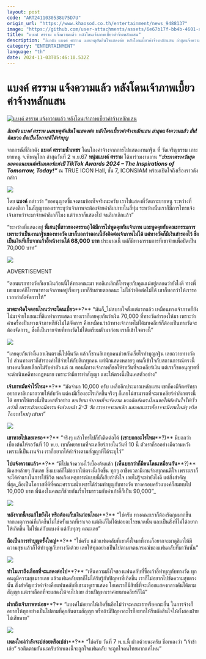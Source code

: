 ```yaml
---
layout: post
code: "ART2411030538U75D7U"
origin_url: "https://www.khaosod.co.th/entertainment/news_9488137"
image: "https://github.com/user-attachments/assets/6e67b17f-bb4b-4601-ad58-65a01e209b40"
title: "แบงค์ ศรราม แจ้งความแล้ว หลังโดนเจ้าภาพเบี้ยวค่าจ้างหลักแสน"
description: "ลิเกดัง แบงค์ ศรราม เผยเหตุตัดสินใจแสดงต่อ หลังโดนเบี้ยวค่าจ้างหลักแสน ล่าสุดแจ้งความแล้ว ลั่น! คิดบวก ถือเป็นโอกาสดีได้ทำบุญ"
category: "ENTERTAINMENT"
language: "th"
date: 2024-11-03T05:46:10.532Z
---
```


# แบงค์ ศรราม แจ้งความแล้ว หลังโดนเจ้าภาพเบี้ยวค่าจ้างหลักแสน

[![แบงค์ ศรราม แจ้งความแล้ว หลังโดนเจ้าภาพเบี้ยวค่าจ้างหลักแสน](https://www.khaosod.co.th/wpapp/uploads/2024/11/sornnnn111.jpg "แบงค์ ศรราม แจ้งความแล้ว หลังโดนเจ้าภาพเบี้ยวค่าจ้างหลักแสน")](https://www.khaosod.co.th/wpapp/uploads/2024/11/sornnnn111.jpg)

_**ลิเกดัง แบงค์ ศรราม เผยเหตุตัดสินใจแสดงต่อ หลังโดนเบี้ยวค่าจ้างหลักแสน ล่าสุดแจ้งความแล้ว ลั่น! คิดบวก ถือเป็นโอกาสดีได้ทำบุญ**_

จากกรณีที่ลิเกดัง **แบงค์ ศรรามน้ำเพชร** โดนโกงค่าจ้างจากการไปแสดงงานกฐิน ที่ วัดเจริญธรรม เกาะยายหนู จ.พิษณุโลก ล่าสุดวันที่ 2 พ.ย.67 **หนุ่มแบงค์ ศรราม** ได้มาร่วมงานงาน _**“ประกาศรางวัลสุดยอดคอนเทนต์ครีเอเตอร์แห่งปี TikTok Awards 2024 – The Inspirations of Tomorrow, Today!”**_ ณ TRUE ICON Hall, ชั้น 7, ICONSIAM พร้อมเปิดใจถึงเรื่องราวดังกล่าว

[![](https://www.khaosod.co.th/wpapp/uploads/2024/11/3333333333333.jpg)](https://www.khaosod.co.th/wpapp/uploads/2024/11/3333333333333.jpg)

โดย **แบงค์** กล่าวว่า “ขออนุญาตชี้แจงตามข้อเท็จจริงนะครับ เราไปแสดงที่วัดเกาะยายหนู ระหว่างที่แสดงลิเก ในสัญญาของเราระบุว่าเจ้าภาพจะต้องจ่ายค่าลิเกภายในสี่ทุ่ม ระหว่างนั้นเราก็มีการโทรแจ้งเจ้าภาพว่าจะมาจ่ายค่าลิเกกี่โมง แต่ว่าเราก็แสดงไป จนลิเกเลิกแล้ว”

“ระหว่างที่แสดงอยู่ **พี่เฮน(พี่สาวของศรราม)ได้มีการไปพูดคุยกับเจ้าภาพ และพูดคุยกับคณะกรรมการเพราะว่าเป็นงานกฐินของทางวัด เขาก็บอกว่าตอนนี้ยังติดต่อเจ้าภาพไม่ได้ แต่ทางวัดก็มีเงินสำรองไว้ ซึ่งเป็นเงินที่เก็บจากเก้าอี้หน้างานได้ 68,000 บาท** ประมาณนี้ แต่ก็มีทางกรรมการที่เขาจ่ายเพื่อปิดเป็น 70,000 บาท”

[![](https://www.khaosod.co.th/wpapp/uploads/2024/11/6666666666666.jpg)](https://www.khaosod.co.th/wpapp/uploads/2024/11/6666666666666.jpg)

ADVERTISEMENT

“ตอนแรกทางวัดก็เอาเงินก้อนนี้ให้ทางคณะมา พอลิเกเลิกก็โทรคุยกับคุณแม่อยู่ตลอดว่ายังไงดี ทางพี่เขยแบงค์ก็โทรหาทางเจ้าภาพอยู่เรื่อยๆ เขาก็รับสายตลอดนะ ไม่ใช่ว่าติดต่อไม่ได้ เขาก็บอกว่าให้เรารอเวลากำลังจัดการให้”

**มาตะหงิดใจตอนไหนว่าจะโดนเบี้ยว****?** “มันก็_ไม่สบายใจตั้งแต่แรกแล้ว เหมือนทางเจ้าภาพก็ยังไม่มาจ่ายในขณะที่ลิเกทำการแสดง ทางเราก็เลยคุยกันว่าเงิน 70,000 ที่ทางวัดสำรองให้มา เพราะว่าค่าเครื่องปั่นทางเจ้าภาพก็ยังไม่ได้จัดการ คือเหมือนว่าถ้าทางเจ้าภาพไม่ได้มาเคลียร์ก็ต้องเป็นทางวัดจะต้องจัดการ_ ซึ่งก็เป็นรายจ่ายที่ทางวัดไม่ได้เตรียมตัวมาก่อน เราก็เข้าใจตรงนี้”

[![](https://www.khaosod.co.th/wpapp/uploads/2024/11/8888888888888.jpg)](https://www.khaosod.co.th/wpapp/uploads/2024/11/8888888888888.jpg)

“เลยคุยกันว่างั้นเอาเงินตรงนี้ไปคืนวัด แล้วก็ชวนลิเกทุกคนช่วยกันเรี่ยไรทำบุญกฐิน เลยถวายทางวัดไป ส่วนทางเราก็สำรองค่าใช้จ่ายให้กับลิเกทุกคน แต่นักแสดงหลายๆ คนก็เข้าใจกับสถานการณ์ตรงนี้ บางคนก็เลยเลือกไม่รับค่าตัว แต่ ณ ตอนนี้ทางเจ้าภาพก็ขอให้รอวันที่จะเคลียร์เงิน แต่เราก็ขออนุญาตที่จะดำเนินคดีทางกฎหมาย เพราะว่ามีการทำสัญญา และให้ตรงนี้เป็นเคสตัวอย่าง”

**เจ้าภาพมัดจำไว้ไหม****?** “มัดจำมา 10,000 ครับ เหลืออีกประมาณหลักแสน เขาก็คงมีจิตศรัทธาอยากหาลิเกมาถวายให้กับวัด แต่คงมีเรื่องอะไรเกิดขึ้นจริงๆ ก็เลยไม่สามารถที่จะมาเคลียร์ค่าลิเกตรงนี้ได้ อยากให้ตรงนี้เป็นเคสตัวอย่าง _ขอเรียนเจ้าภาพที่จะจัดงาน หากติดขัดตรงไหนขอให้ตัดสินใจให้เร็วกว่านี้ เพราะถ้าหากมีการแจ้งล่วงหน้า 2-3 วัน เราอาจจะยกเลิก และคณะเราก็อาจจะมีงานใหม่ๆ หรือโอกาสใหม่ๆ เข้ามา”_

[![](https://www.khaosod.co.th/wpapp/uploads/2024/11/5555555555555.jpg)](https://www.khaosod.co.th/wpapp/uploads/2024/11/5555555555555.jpg)

**เขาหายไปเลยเหรอ****?** “จริงๆ แล้วโทรไปก็ยังติดต่อได้ **(เขาบอกอะไรไหม****?)** มีบอกว่าเบื้องต้นให้รอวันที่ 10 พ.ย. เขาก็พยายามที่จะเคลียร์ภายในวันที่ 10 นี้ ตัวเราก็รออย่างมีความหวัง เพราะก็เป็นงานจ้าง เราก็อยากได้ค่าจ้างตามสัญญาที่ได้ระบุไว้”

**ไปแจ้งความแล้ว****?** “มีไปแจ้งความไว้เบื้องต้นแล้ว **(เห็นบอกว่าก็มีคนโดนเหมือนกัน****?)** มีเคสคล้ายๆ กันเลย ซึ่งแบงค์ก็ไม่อยากให้ตรงนี้เกิดขึ้น ทุกๆ อาชีพเวลามีงานจ้างทุกคนดีใจ เพราะเราก็จะได้ค่าแรงในการใช้ชีวิต พอเกิดเหตุการณ์แบบนี้ก็เสียกำลังใจ เลยไม่รู้จะทำยังไงดี แต่สิ่งสำคัญที่สุด_ถือเป็นโอกาสที่ดีที่คณะศรรามน้ำเพชรได้ร่วมทำบุญกับทางวัด ทางครอบครัวแบงค์ก็สมทบไป 10,000 บาท พี่น้องในคณะก็ช่วยกันเรี่ยไรมารวมกับค่าเก้าอี้ก็เป็น 90,000”_

[![](https://www.khaosod.co.th/wpapp/uploads/2024/11/999999999999999.jpg)](https://www.khaosod.co.th/wpapp/uploads/2024/11/999999999999999.jpg)

**หลังจากนี้จะแก้ไขยังไง หรือต้องเก็บเงินก่อนไหม****?** “ใช่ครับ ทางคณะเราก็ต้องรัดกุมมากขึ้น จากเหตุการณ์ที่เกิดขึ้นไม่ใช่ครั้งแรกที่เราเจอ แต่มันก็ไม่ได้บ่อยอะไรขนาดนั้น และเป็นสิ่งที่ไม่ได้อยากให้เกิดขึ้น ไม่ใช่แค่กับแบงค์ แต่กับทุกๆ คณะเลย”

**ถือเป็นการทำบุญครั้งใหญ่****?** “ใช่ครับ แล้วแฟนคลับที่เขาตั้งใจมาที่งานก็อยากจะมาดูลิเกให้มีความสุข แล้วก็ได้ทำบุญกับทางวัดด้วย เลยให้ทุกอย่างเป็นไปตามเจตนารมณ์ของแฟนคลับที่มาวันนั้น”

[![](https://www.khaosod.co.th/wpapp/uploads/2024/11/44444444444444-1.jpg)](https://www.khaosod.co.th/wpapp/uploads/2024/11/44444444444444-1.jpg)

**ทำไมเราถึงเลือกที่จะแสดงต่อไป****?** “เห็นความตั้งใจของแฟนคลับที่ซื้อเก้าอี้ทำบุญกับทางวัด ทุกคนดูมีความสุขมากเลย แล้วแฟนคลับเขาก็ไม่ได้รับรู้กับปัญหาที่เกิดขึ้น เราก็ไม่อยากไปขัดความสุขตรงนั้น สิ่งสำคัญกว่าค่าจ้างคือแฟนคลับที่เขามาดูเราแสดง โอเคเราก็มีสิทธิ์ที่จะเลือกแสดงกลางคันได้ตามสัญญา แต่เราเลือกที่จะแสดงให้จบไปเลย ส่วนปัญหาเราค่อยมาเคลียร์ก็ได้”

**ฝากถึงเจ้าภาพหน่อย****?** “แบงค์ไม่อยากให้เกิดขึ้นอีกไม่ว่าจะคณะเราหรือคณะอื่น ในการจ้างก็อยากให้ทุกอย่างเป็นไปตามที่คุยกันตามสัญญา หรือถ้ามีปัญหาอะไรก็อยากให้รีบตัดสินใจให้ทั้งสองฝ่ายไม่เสียหาย”

[![](https://www.khaosod.co.th/wpapp/uploads/2024/11/7777777777777.jpg)](https://www.khaosod.co.th/wpapp/uploads/2024/11/7777777777777.jpg)

**เพลงใหม่กำลังจะปล่อยหรือเปล่า****?** “ใช่ครับ วันที่ 7 พ.ย.นี้ ฝากด้วยนะครับ ชื่อเพลงว่า “เจ้าข้าเอ้ย” รอติดตามกันนะครับว่าเพลงนี้จะถูกใจแฟนคลับ จะถูกใจคนไทยมากแค่ไหน”
